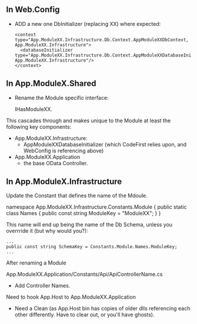 

## In Web.Config ##


* ADD a new one DbInitializer (replacing XX) where expected:

      <context type="App.ModuleXX.Infrastructure.Db.Context.AppModuleXXDbContext, App.ModuleXX.Infrastructure">
        <databaseInitializer type="App.ModuleXX.Infrastructure.Db.Context.AppModuleXXDatabaseInitializer, App.ModuleXX.Infrastructure"/>
      </context>



## In App.ModuleX.Shared ##

* Rename the Module specific interface:

    IHasModuleXX.

This cascades through and makes unique to the Module at least the following key components:

* App.ModuleXX.Infrastructure:
  * AppModuleXXDatabaseInitializer (which CodeFirst relies upon, and WebConfig is referencing above)
* App.ModuleXX.Application
  * the base OData Controller.


## In App.ModuleX.Infrastructure ##

Update the Constant that defines the name of the Mdoule.


namespace App.ModuleXX.Infrastructure.Constants.Module
{
    public static class Names
    {
        public const string ModuleKey = "ModuleXX";
    }
}

This name will end up being the name of the Db Schema, unless you overrride it (but why would you?):

    ...
    public const string SchemaKey = Constants.Module.Names.ModuleKey;
	...



After renaming a Module

App.ModuleXX.Application/Constants/Api/ApiControllerName.cs
* Add Controller Names.


Need to hook App.Host to App.ModuleXX.Application

* Need a Clean (as App.Host bin has copies of older dlls referencing each other differently. Have to clear out, or you'll have ghosts).



